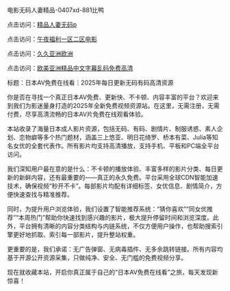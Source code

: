 电影无码人妻精品-0407xd-881比鸭


点击访问：<a href="https://tfda.pages.dev/">精品人妻无码p</a>

点击访问：<a href="https://cfad.pages.dev/">午夜福利一区二区电影</a>

点击访问：<a href="https://bsdf-5f5.pages.dev/">久久亚洲欧洲</a>

点击访问：<a href="https://gsd-agv.pages.dev/">欧美亚洲精品中文字幕乱码免费高清</a>


标题：日本AV免费在线看｜2025年每日更新无码有码高清资源

你是否在寻找一个真正日本AV免费、更新快、不卡顿、内容丰富的平台？欢迎来到我们为影迷量身打造的2025年全新免费视频资源站。在这里，无需注册，无需付费，尽享高清流畅的日本AV片免费在线观看体验。

本站收录了海量日本成人影片资源，包括无码、有码、剧情片、制服诱惑、素人企划、恋物癖等多个热门题材，涵盖三上悠亚、明日花绮罗、桥本有菜、Julia等知名女优的全套代表作。所有影片均支持高清播放，支持手机、平板和PC端全平台访问。

我们深知用户最在意的是什么：不卡顿的播放体验、丰富多样的影片分类、每日更新的新鲜内容，还有最重要的——真正的永久免费。平台采用全球CDN智能加速技术，确保视频“秒开不卡”。每部影片均配有详细标签、女优信息、剧情简介，方便快速查找与精准推荐。

同时，为提升用户浏览体验，我们设置了智能推荐系统：“猜你喜欢”“同女优推荐”“本周热门”帮助你快速找到感兴趣的影片，极大提升停留时间和浏览深度。此外，平台拥有清晰的内容分类结构与内链系统，不仅方便用户操作，也帮助搜索引擎更好地抓取、索引每一部影片，提升整站权重。

更重要的是，我们承诺：无广告弹窗、无病毒插件、无多余跳转链接。所有内容均基于开源公开资源采集，只做纯净、安全、无门槛的免费视频分享。

现在就收藏本站，开启你真正属于自己的“日本AV免费在线看”之旅，每天发现新惊喜！




<span style="display:none;">[Canonical link](https://github.com/xued2604/76534 ）</span>
